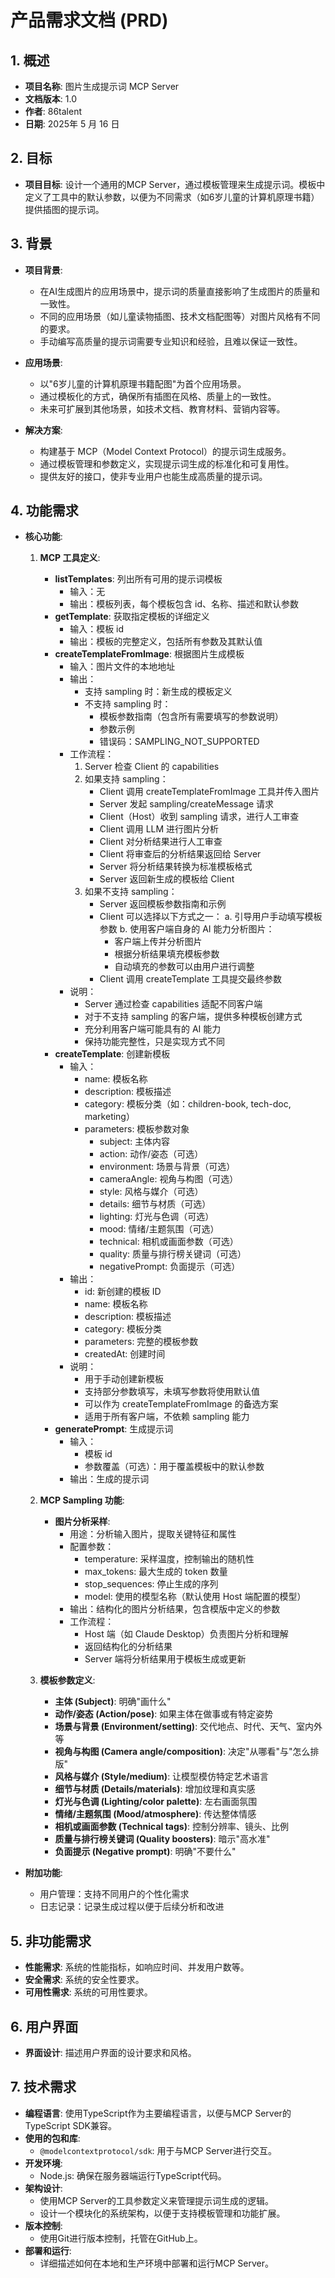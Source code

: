 # 产品需求文档 (PRD)

## 1. 概述
- **项目名称**: 图片生成提示词 MCP Server
- **文档版本**: 1.0
- **作者**: 86talent
- **日期**: 2025年 5 月 16 日

## 2. 目标
- **项目目标**: 设计一个通用的MCP Server，通过模板管理来生成提示词。模板中定义了工具中的默认参数，以便为不同需求（如6岁儿童的计算机原理书籍）提供插图的提示词。

## 3. 背景
- **项目背景**: 
  - 在AI生成图片的应用场景中，提示词的质量直接影响了生成图片的质量和一致性。
  - 不同的应用场景（如儿童读物插图、技术文档配图等）对图片风格有不同的要求。
  - 手动编写高质量的提示词需要专业知识和经验，且难以保证一致性。

- **应用场景**:
  - 以"6岁儿童的计算机原理书籍配图"为首个应用场景。
  - 通过模板化的方式，确保所有插图在风格、质量上的一致性。
  - 未来可扩展到其他场景，如技术文档、教育材料、营销内容等。

- **解决方案**:
  - 构建基于 MCP（Model Context Protocol）的提示词生成服务。
  - 通过模板管理和参数定义，实现提示词生成的标准化和可复用性。
  - 提供友好的接口，使非专业用户也能生成高质量的提示词。

## 4. 功能需求
- **核心功能**:
  1. **MCP 工具定义**:
     - **listTemplates**: 列出所有可用的提示词模板
       - 输入：无
       - 输出：模板列表，每个模板包含 id、名称、描述和默认参数
     - **getTemplate**: 获取指定模板的详细定义
       - 输入：模板 id
       - 输出：模板的完整定义，包括所有参数及其默认值
     - **createTemplateFromImage**: 根据图片生成模板
       - 输入：图片文件的本地地址
       - 输出：
         - 支持 sampling 时：新生成的模板定义
         - 不支持 sampling 时：
           - 模板参数指南（包含所有需要填写的参数说明）
           - 参数示例
           - 错误码：SAMPLING_NOT_SUPPORTED
       - 工作流程：
         1. Server 检查 Client 的 capabilities
         2. 如果支持 sampling：
            - Client 调用 createTemplateFromImage 工具并传入图片
            - Server 发起 sampling/createMessage 请求
            - Client（Host）收到 sampling 请求，进行人工审查
            - Client 调用 LLM 进行图片分析
            - Client 对分析结果进行人工审查
            - Client 将审查后的分析结果返回给 Server
            - Server 将分析结果转换为标准模板格式
            - Server 返回新生成的模板给 Client
         3. 如果不支持 sampling：
            - Server 返回模板参数指南和示例
            - Client 可以选择以下方式之一：
              a. 引导用户手动填写模板参数
              b. 使用客户端自身的 AI 能力分析图片：
                 - 客户端上传并分析图片
                 - 根据分析结果填充模板参数
                 - 自动填充的参数可以由用户进行调整
            - Client 调用 createTemplate 工具提交最终参数
       - 说明：
         - Server 通过检查 capabilities 适配不同客户端
         - 对于不支持 sampling 的客户端，提供多种模板创建方式
         - 充分利用客户端可能具有的 AI 能力
         - 保持功能完整性，只是实现方式不同
     - **createTemplate**: 创建新模板
       - 输入：
         - name: 模板名称
         - description: 模板描述
         - category: 模板分类（如：children-book, tech-doc, marketing）
         - parameters: 模板参数对象
           - subject: 主体内容
           - action: 动作/姿态（可选）
           - environment: 场景与背景（可选）
           - cameraAngle: 视角与构图（可选）
           - style: 风格与媒介（可选）
           - details: 细节与材质（可选）
           - lighting: 灯光与色调（可选）
           - mood: 情绪/主题氛围（可选）
           - technical: 相机或画面参数（可选）
           - quality: 质量与排行榜关键词（可选）
           - negativePrompt: 负面提示（可选）
       - 输出：
         - id: 新创建的模板 ID
         - name: 模板名称
         - description: 模板描述
         - category: 模板分类
         - parameters: 完整的模板参数
         - createdAt: 创建时间
       - 说明：
         - 用于手动创建新模板
         - 支持部分参数填写，未填写参数将使用默认值
         - 可以作为 createTemplateFromImage 的备选方案
         - 适用于所有客户端，不依赖 sampling 能力
     - **generatePrompt**: 生成提示词
       - 输入：
         - 模板 id
         - 参数覆盖（可选）：用于覆盖模板中的默认参数
       - 输出：生成的提示词

  2. **MCP Sampling 功能**:
     - **图片分析采样**:
       - 用途：分析输入图片，提取关键特征和属性
       - 配置参数：
         - temperature: 采样温度，控制输出的随机性
         - max_tokens: 最大生成的 token 数量
         - stop_sequences: 停止生成的序列
         - model: 使用的模型名称（默认使用 Host 端配置的模型）
       - 输出：结构化的图片分析结果，包含模版中定义的参数
       - 工作流程：
         - Host 端（如 Claude Desktop）负责图片分析和理解
         - 返回结构化的分析结果
         - Server 端将分析结果用于模板生成或更新

  3. **模板参数定义**:
     - **主体 (Subject)**: 明确"画什么"
     - **动作/姿态 (Action/pose)**: 如果主体在做事或有特定姿势
     - **场景与背景 (Environment/setting)**: 交代地点、时代、天气、室内外等
     - **视角与构图 (Camera angle/composition)**: 决定"从哪看"与"怎么排版"
     - **风格与媒介 (Style/medium)**: 让模型模仿特定艺术语言
     - **细节与材质 (Details/materials)**: 增加纹理和真实感
     - **灯光与色调 (Lighting/color palette)**: 左右画面氛围
     - **情绪/主题氛围 (Mood/atmosphere)**: 传达整体情感
     - **相机或画面参数 (Technical tags)**: 控制分辨率、镜头、比例
     - **质量与排行榜关键词 (Quality boosters)**: 暗示"高水准"
     - **负面提示 (Negative prompt)**: 明确"不要什么"

- **附加功能**:
  - 用户管理：支持不同用户的个性化需求
  - 日志记录：记录生成过程以便于后续分析和改进

## 5. 非功能需求
- **性能需求**: 系统的性能指标，如响应时间、并发用户数等。
- **安全需求**: 系统的安全性要求。
- **可用性需求**: 系统的可用性要求。

## 6. 用户界面
- **界面设计**: 描述用户界面的设计要求和风格。

## 7. 技术需求
- **编程语言**: 使用TypeScript作为主要编程语言，以便与MCP Server的TypeScript SDK兼容。
- **使用的包和库**:
  - `@modelcontextprotocol/sdk`: 用于与MCP Server进行交互。
- **开发环境**:
  - Node.js: 确保在服务器端运行TypeScript代码。
- **架构设计**:
  - 使用MCP Server的工具参数定义来管理提示词生成的逻辑。
  - 设计一个模块化的系统架构，以便于支持模板管理和功能扩展。
- **版本控制**:
  - 使用Git进行版本控制，托管在GitHub上。
- **部署和运行**:
  - 详细描述如何在本地和生产环境中部署和运行MCP Server。


